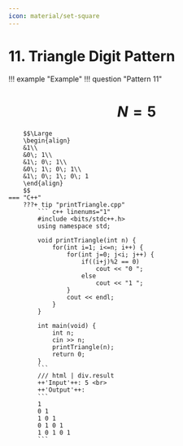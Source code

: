 ```yaml
---
icon: material/set-square
---
```


# 11. Triangle Digit Pattern

!!! example "Example"
    !!! question "Pattern 11"
        <h1 align="center">$N = 5$</h1>
        
        $$\Large
        \begin{align}
        &1\\
        &0\; 1\\
        &1\; 0\; 1\\
        &0\; 1\; 0\; 1\\
        &1\; 0\; 1\; 0\; 1
        \end{align}
        $$
    === "C++"
        ???+ tip "printTriangle.cpp"
            ``` c++ linenums="1"
            #include <bits/stdc++.h>
            using namespace std;

            void printTriangle(int n) {
                for(int i=1; i<=n; i++) {
                    for(int j=0; j<i; j++) {
                        if((i+j)%2 == 0)
                            cout << "0 ";
                        else
                            cout << "1 ";
                    }
                    cout << endl;
                }
            }

            int main(void) {
                int n;
                cin >> n;
                printTriangle(n);
                return 0;
            }
            ```
            /// html | div.result
            ++'Input'++: 5 <br>
            ++'Output'++:
            ```
            1 
            0 1 
            1 0 1
            0 1 0 1 
            1 0 1 0 1
            ```